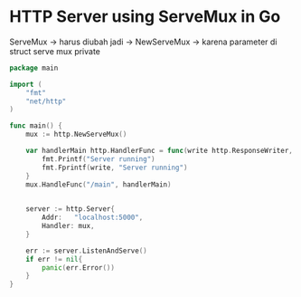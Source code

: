 # HTTP Server using ServeMux in Go

ServeMux -> harus diubah jadi -> NewServeMux -> karena parameter di struct serve mux private

```go
package main

import (
	"fmt"
	"net/http"
)

func main() {
	mux := http.NewServeMux()

	var handlerMain http.HandlerFunc = func(write http.ResponseWriter, result *http.Request) {
		fmt.Printf("Server running")
		fmt.Fprintf(write, "Server running")
	}
	mux.HandleFunc("/main", handlerMain)
	

	server := http.Server{
		Addr:   "localhost:5000",
		Handler: mux,
	}

	err := server.ListenAndServe()
	if err != nil{
		panic(err.Error())
	}
}
```
